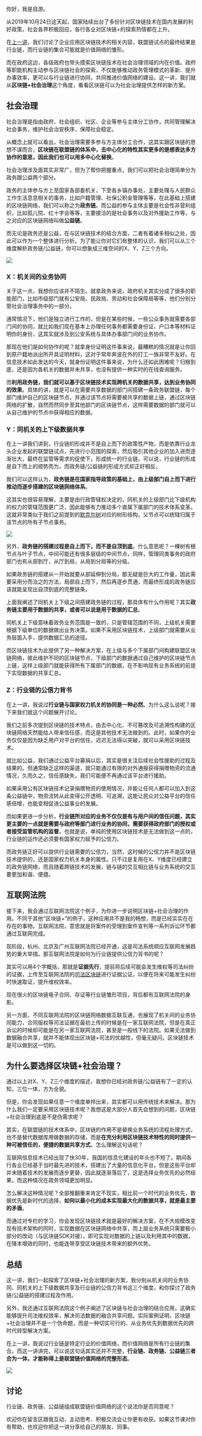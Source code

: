 你好，我是自游。

从2019年10月24日这天起，国家陆续出台了多份针对区块链技术在国内发展的利好政策，社会各界积极回应，各行各业对区块链+的探索热情都在上升。

在[上一讲](https://time.geekbang.org/column/article/409778)，我们讨论了企业应用区块链技术的相关内容，联盟链试点的最终结果是行业链，而行业链的集合可能就是价值网络的雏形。

而在政府这边，各级政府也带头摸索区块链技术在社会治理领域的内在价值。政府等职能机构主动参与区块链社会的探索，不仅能够推动政务管理模式的革新、提升办事效率，更可以与行业链进行协同，共同推进价值网络的建设。这一讲，我们就从**区块链+社会治理**这个角度，看看区块链可以为社会治理提供怎样的新方案。

## 社会治理

社会治理是指由政府、社会组织、社区、企业等参与主体分工协作，共同管理解决社会事务，维护社会治安秩序，保障社会稳定。

从概念上就可以看出，社会治理需要多参与方主体分工合作，这其实跟区块链的思想不谋而合，**区块链在联盟链的体系中，去中心化的特性其实更多的是想表达多方协作的意思，因此我们也可以用多中心化替换**。

社会治理涉及面其实非常广，但为了帮你把握重点，我们可以把社会治理简单分为政务跟公益两个部分。

政务的主体参与方上至国家各部委机关，下至各乡镇办事处，主要处理与人民群众工作生活息息相关的事务，比如户籍管理、社保公积金管理等等，在此基础上搭建的区块链网络，我们可以称之为**政务链**。而公益的参与主体主要是社会性非营利组织，比如孤儿院、红十字会等等，主要接洽的是社会事务以及对外援助工作等，与之对应的区块链网络叫做**公益链**。

而无论是政务还是公益，在与区块链技术的结合方面，二者有着诸多相似之处，因此可以作为一个整体进行分析。为了能让你对它们有整体的认识，我们可以从三个维度解析政务链/公益链，你可以想象成三维空间的X、Y、Z三个方向。

![](https://static001.geekbang.org/resource/image/23/11/236fbf846029e7e1d36fe7e601b7fd11.jpg?wh=2076x1495)

### X：机关间的业务协同

关于这一点，我想你应该并不陌生。就拿政务来说，政府机关其实分成了很多的职能部门，比如市级部门就有公安局、民政局、劳动和社会保障局等等，他们分别分管社会治理事务中的一部分。

通常情况下，他们是独立进行工作的，但是在某些时候，一些公众事务就需要各部门间的协同，就比如我们现在基本上办理任何事务都需要身份证、户口本等材料证明你的身份，这其实就涉及到公安系统与具体办事部门间的业务协作。

那现在他们是如何协作的呢？就拿身份证明这件事来说，最糟糕的情况就是让你回到原户籍地派出所开具证明材料，这对于常年奔波在外的打工一族非常不友好。在信息技术如此发达的今天，就身份证明这件事来说，为什么还如此困难呢？归根到底，还是因为各机关的数据并未共享，也没有提供一种实时的在线查询服务。

而**利用政务链，我们就可以基于区块链技术实现跨机关的数据共享，达到业务协同的效果**。具体的讲，就是可以在需要共享数据的部门间搭建一条政务联盟链，每个部门维护自己的区块链节点，并通过该节点将需要被共享的数据上链，通过区块链网络的扩散，自然而然同步至其他部门的区块链节点，这样需要数据的部门就可以从自己维护的节点中获得相应的数据。

### Y：同机关的上下级数据共享

在上一讲我们讲到，行业链的形成并不是自上而下的政策性产物，而是依靠行业龙头企业发起的联盟链试点，先进行小范围的探索，然后吸引其他企业的加入进而逐渐壮大，最终在监管等需求的促使下，形成统一的行业链。可以说，行业链的形成是自下而上的顺势而为，而政务链/公益链的形成方式却正好相反。

我们可以这样认为，**政务链是在国家指导政策的基础上，由上级部门自上而下进行推动而逐步搭建的区块链网络体系**。

这其实也很容易理解，主要是由行政管辖权决定的，同机关的上级部门比下级机构的权力的管辖范围更广泛，因此能够有力推动多个直属下属部门的技术体系变革。这就非常类似于我们之前提到的[默克尔树](https://time.geekbang.org/column/article/400419)对应的树形结构，父节点可以统辖归属于该节点的所有子节点事务。

![](https://static001.geekbang.org/resource/image/2f/16/2f1ca799f4ba86aca128a1b613538816.png?wh=795x562)

另外，**政务链的搭建过程是自上而下，而不是自顶到底**。什么意思呢？一棵树有根节点与叶子节点，中间可能还有很多层级的中间节点，同样，管理同类事务的政府部门也有从部到厅，从厅到局，从局到分局等的分级。

如果政务链的搭建从一开始就要从部延伸到分局，那无疑是巨大的工作量，因此需要采用分而治之的方法，局部自上而下，然后再逐步贯通，而最终形成的政务链应该就能呈现出自顶到底的完整链条。

上面我阐述了同机关上下级之间搭建政务链的过程，那具体有什么作用呢？其实**政务链主要用于数据的共享，或者可以说是用于数据的汇总**。

同机关上下级意味着政务业务范围是一致的，只是管辖范围的不同，上级机关需要根据下级单位的数据做出业务决策。如果不采用区块链技术，上级部门就需要从业务层面入手，提供数据汇总的途径。

而区块链技术为此提供了另一种解决方案，在上级与多个下属部门间构建联盟区块链网络，彼此维护不同的区块链节点，下级部门的数据通过自己维护的区块链节点上链，这样上级部门就能获得所有下属部门的数据，在不影响现有业务系统的前提下实现数据的共享汇总。

### Z：行业链的公信力背书

在上一讲，我说过**行业链与国家权力机关的协同是一种必然**。为什么这么说呢？接下来我们就这个问题展开讨论。

我们之前多次提到区块链的技术特点，由去中心化、不可篡改及可追溯性构建的区块链网络天然能给人带来信任感，而这是其他技术无法做到的。此时，如果你的业务仅仅是因为缺乏用户对平台的信任，迟迟无法得以突破，就可以采用区块链技术。

就比如公益，我们通过公益平台募捐以后，其实是很关注后续社会性援助的过程及结果的。但通常缺乏这样的渠道，就只能通过有限的对外通报获得捐赠物资的流通情况，久而久之，信任感缺失，我们可能便不再通过该平台进行援助。

如果采用公有区块链技术记录捐赠物资的使用情况，并能让任何人都可以加入到这条公益链中，物资流转从此变得公开透明、可追溯，这能让民众对公益平台的信任感倍增，也能变相促进公益事业的发展。

而如果更进一步分析，**行业链所对应的业务不仅仅是有与用户间的信任问题，其实更主要的一点就是需要与政府等部门进行业务的协同，需要获得政府部门的授权或者接受监管机构的监督**。也就是说，单纯的使用区块链技术是无法做到这一点的，行业链的运作还必须要有国家权力赋予的公信力。

而政务链正好可以提供行业链需要的公信力，当然，这时候的公信力并不是区块链技术提供的，还是国家权力机关本身的属性。只不过是复用在X、Y维度已经建立的政务链网络，而且随着跨链技术的发展，链与链的交互相比链与业务系统的交互要更加和谐、便捷。

## 互联网法院

接下来，我会通过互联网法院这个例子，为你进一步说明区块链+社会治理的作用。不同于其他“区块链+”的例子，这种应用并不是我的畅想，而是已经实实在在存在的事物。互联网法院，意思就是将案件的受理到案件宣判等一系列诉讼环节都通过互联网完成。

现阶段，杭州、北京及广州互联网法院已经开通，这是司法系统顺应互联网发展趋势的重大举措。那互联网法院是如何为行业链提供公信力背书的呢？

其实可以用4个字概括，那就是**证据先行**，提前将后续可能会发生维权等司法纠纷的证据，上传至互联网法院的[司法区块链](https://blockchain.netcourt.gov.cn/first)进行证据公证，以便在将来可能发生纠纷时快速取证，提升维权效率。

现在很火的区块链电子合同、存证等行业链雏形项目，背后都有互联网法院的身影。

另一方面，不同互联网法院的区块链网络数据互联互通，也展现了机关间的业务协同能力，合同版权等司法证据在最初上传的时候是在一家互联网法院，但是在真正诉讼的时候却可能是在另一家互联网法院，甚至是一般线下的法院。如果无法做到数据融合共享，就并不能体现出区块链+司法的优越性，但毫无疑问，区块链技术是可以做到这一切的。

## 为什么要选择区块链+社会治理？

通过以上对X、Y、Z三个维度的描述，我想你已经对政务链/公益链有了一定的认知，三位一体，方为全貌。

但是，你会发现如果任意一个维度单拎出来，其实都可以用传统技术来解决。那为什么我们一定要采用区块链技术呢？我想这是大部分人首先会想到的问题，区块链+社会治理到底是不是伪需求呢？

其实，在联盟链的技术体系中，区块链的作用不是替换业务系统的流程处理方式，也不是替代数据库用做数据的存储，而是**在充分利用区块链技术特性的同时提供一种可被信任的，便捷的数据共享方式**。怎么理解这句话呢？

互联网信息技术已经出现了快30年，我国的信息化建设的年头也不短了。期间各行各业已经基于当时最先进的技术，搭建出了大量的信息化平台。但是这些平台却并未随着技术的发展而逐步更替，因此就逐渐落后了，这是选择业务优先的必然结果，而这种情况在政务领域更加明显。

怎么解决这种情况呢？全部推翻重来肯定不现实，相比前一个时代的业务优先，数据优先是新时代的选择，**如何以最小化的成本实现最大化的数据共享，就是最主要的矛盾**。

而通过对专栏的学习，你会发现区块链技术就是最好的解决方案，在不大规模改变现有技术架构的同时，实现数据在区块链网络中共享，而上层业务系统只需要极小部分的改动（与区块链SDK对接），即可实现对数据的上链以及利用其中的数据，在降本增效的同时，也能连带享受区块链技术带来的额外优势。

## 总结

这一讲，我们一起探索了区块链+社会治理的新方案，我分别从机关间的业务协同、同机关的上下级数据共享及行业链的公信力背书这三个维度，和你探讨了政务链/公益链的搭建过程及作用。

另外，我还通过互联网法院这个例子阐述了区块链与社会治理的结合应用，这确实能够提升司法维权效率，解决司法数据的融合共享问题。实际案例证明，区块链+社会治理并不是一个伪命题，而是一种切实可行的、从业务优先到数据优先的跨时代转型解决方案。

在上一讲，我说过行业链是特定行业的价值网络，而价值网络是所有行业链的集合。而这一讲讲完，可以说这句话其实还并不完整，**行业链、政务链、公益链三者合为一体，才能称得上是联盟链价值网络的完整形态**。

![](https://static001.geekbang.org/resource/image/05/0b/0559cb67b956186c5e0yy3871602450b.jpg?wh=1500x1798)

## 讨论

行业链、政务链、公益链组成联盟链价值网络的这个说法你是否同意呢？

欢迎你在留言区跟我互动，主动思考、积极交流会让你更有收获。如果这节课对你有帮助，也欢迎你把这一讲分享给自己的朋友、同事。